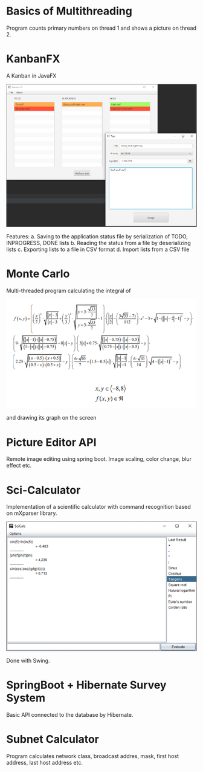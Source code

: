 # Basics of Multithreading

Program counts primary numbers on thread 1 and shows a picture on thread 2.

# KanbanFX

A Kanban in JavaFX

![Screenshot](KanbanFX/image.png)

Features:
  a. Saving to the application status file by serialization of TODO, INPROGRESS, DONE lists
  b. Reading the status from a file by deserializing lists
  c. Exporting lists to a file in CSV format
  d. Import lists from a CSV file

# Monte Carlo

Multi-threaded program calculating the integral of

![Screenshot](MonteCarlo/image.png)

and drawing its graph on the screen

# Picture Editor API

Remote image editing using spring boot. Image scaling, color change, blur effect etc.

# Sci-Calculator

Implementation of a scientific calculator with command recognition based on mXparser library.

![Screenshot](SciCalculator/Image.png)

Done with Swing.

# SpringBoot + Hibernate  Survey System

Basic API connected to the database by Hibernate.

# Subnet Calculator

Program calculates network class, broadcast addres, mask, first host address, last host address etc.


